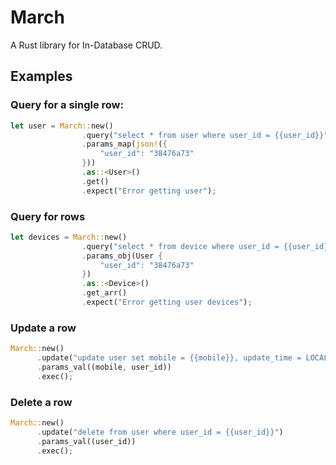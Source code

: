 # March
A Rust library for In-Database CRUD.

## Examples

### Query for a single row:

```Rust
let user = March::new()
                .query("select * from user where user_id = {{user_id}}")
                .params_map(json!({
                    "user_id": "38476a73"
                }))
                .as::<User>()
                .get()
                .expect("Error getting user");
```

### Query for rows

```Rust
let devices = March::new()
                .query("select * from device where user_id = {{user_id}}")
                .params_obj(User {
                    "user_id": "38476a73"
                })
                .as::<Device>()
                .get_arr()
                .expect("Error getting user devices");
```

### Update a row

```Rust
March::new()
      .update("update user set mobile = {{mobile}}, update_time = LOCALTIMESTAMP where user_id = {{user_id}}")
      .params_val((mobile, user_id))
      .exec();
```

### Delete a row

```Rust
March::new()
      .update("delete from user where user_id = {{user_id}}")
      .params_val((user_id))
      .exec();
```
